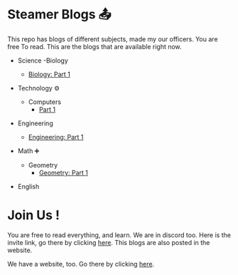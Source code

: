 # Steamer Blogs 📤

This repo has blogs of different subjects, made my our officers. You are free To read. This are the blogs that are available right now.

- Science
  -Biology
    - [Biology: Part 1](https://github.com/STEAMer-Academy/Steamer-Blogs/blob/main/Biology/Part%201/BIOLOGY.md)

 
- Technology ⚙️
  - Computers
    - [Part 1](https://github.com/STEAMer-Academy/Steamer-Blogs/blob/main/Technology/Part%201/Part%201.md)


- Engineering
  - [Engineering: Part 1](https://github.com/STEAMer-Academy/Steamer-Blogs/blob/main/Engineering/Part%201/Engineering%20Blog%20Part.%201.md)


- Math ➕
  - Geometry
    - [Geometry: Part 1](https://github.com/STEAMer-Academy/Steamer-Blogs/blob/main/Geometry/Part%201/GEOMETRY.md)


- English


# Join Us !

You are free to read everything, and learn. We are in discord too. Here is the invite link, go there by clicking [here](https://discord.gg/HNhjQAfq9U). This blogs are also posted in the website. 

We have a website, too. Go there by clicking [here](https://steamer.wordpress.com).


